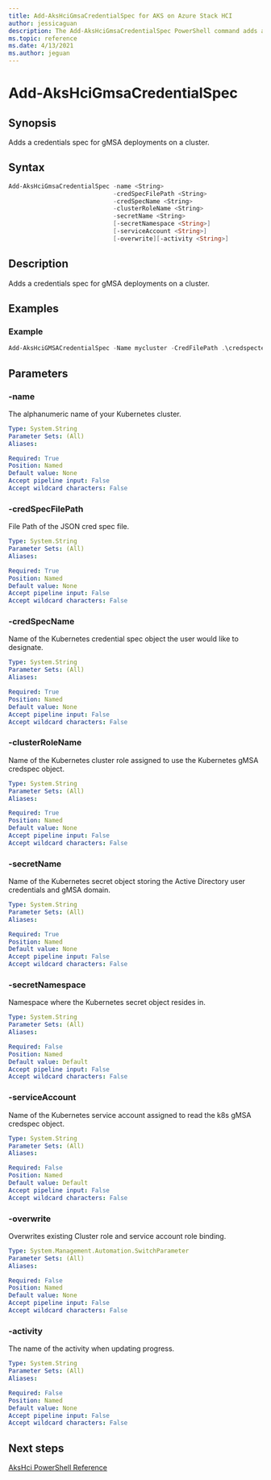 ```yaml
---
title: Add-AksHciGmsaCredentialSpec for AKS on Azure Stack HCI
author: jessicaguan
description: The Add-AksHciGmsaCredentialSpec PowerShell command adds a credentials spec for gMSA deployments on a cluster.
ms.topic: reference
ms.date: 4/13/2021
ms.author: jeguan
---
```


# Add-AksHciGmsaCredentialSpec

## Synopsis
Adds a credentials spec for gMSA deployments on a cluster.

## Syntax

```powershell
Add-AksHciGmsaCredentialSpec -name <String> 
                             -credSpecFilePath <String>
                             -credSpecName <String>
                             -clusterRoleName <String>
                             -secretName <String>
                             [-secretNamespace <String>]
                             [-serviceAccount <String>]
                             [-overwrite][-activity <String>]                      
```

## Description
Adds a credentials spec for gMSA deployments on a cluster.

## Examples

### Example

```PowerShell
Add-AksHciGMSACredentialSpec -Name mycluster -CredFilePath .\credspectest.json -CredSpecName credspec-mynewcluster -secretName mysecret -clusterRoleName clusterrole-mynewcluster
```

## Parameters

### -name
The alphanumeric name of your Kubernetes cluster.

```yaml
Type: System.String
Parameter Sets: (All)
Aliases:

Required: True
Position: Named
Default value: None
Accept pipeline input: False
Accept wildcard characters: False
```

### -credSpecFilePath
File Path of the JSON cred spec file.

```yaml
Type: System.String
Parameter Sets: (All)
Aliases:

Required: True
Position: Named
Default value: None
Accept pipeline input: False
Accept wildcard characters: False
```

### -credSpecName
Name of the Kubernetes credential spec object the user would like to designate. 

```yaml
Type: System.String
Parameter Sets: (All)
Aliases:

Required: True
Position: Named
Default value: None
Accept pipeline input: False
Accept wildcard characters: False
```

### -clusterRoleName
Name of the Kubernetes cluster role assigned to use the Kubernetes gMSA credspec object.

```yaml
Type: System.String
Parameter Sets: (All)
Aliases:

Required: True
Position: Named
Default value: None
Accept pipeline input: False
Accept wildcard characters: False
```

### -secretName
Name of the Kubernetes secret object storing the Active Directory user credentials and gMSA domain. 

```yaml
Type: System.String
Parameter Sets: (All)
Aliases:

Required: True
Position: Named
Default value: None
Accept pipeline input: False
Accept wildcard characters: False
```

### -secretNamespace
Namespace where the Kubernetes secret object resides in.

```yaml
Type: System.String
Parameter Sets: (All)
Aliases:

Required: False
Position: Named
Default value: Default
Accept pipeline input: False
Accept wildcard characters: False
```

### -serviceAccount
Name of the Kubernetes service account assigned to read the k8s gMSA credspec object. 

```yaml
Type: System.String
Parameter Sets: (All)
Aliases:

Required: False
Position: Named
Default value: Default
Accept pipeline input: False
Accept wildcard characters: False
```

### -overwrite
Overwrites existing Cluster role and service account role binding.

```yaml
Type: System.Management.Automation.SwitchParameter
Parameter Sets: (All)
Aliases:

Required: False
Position: Named
Default value: None
Accept pipeline input: False
Accept wildcard characters: False
```

### -activity
The name of the activity when updating progress.

```yaml
Type: System.String
Parameter Sets: (All)
Aliases:

Required: False
Position: Named
Default value: None
Accept pipeline input: False
Accept wildcard characters: False
```
## Next steps

[AksHci PowerShell Reference](index.md)
